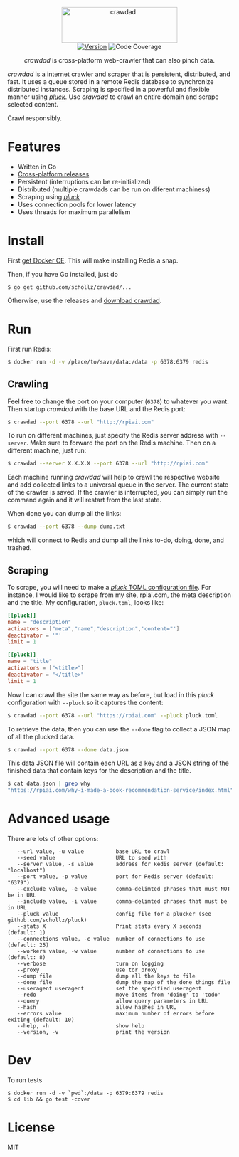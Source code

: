 
<p align="center">
<img
    src="https://user-images.githubusercontent.com/6550035/30241126-96b2b5f2-953a-11e7-8159-bc276ab87201.png"
    width="260" height="80" border="0" alt="crawdad">
<br>
<a href="https://github.com/schollz/crawdad/releases/latest"><img src="https://img.shields.io/badge/version-2.0.0-brightgreen.svg?style=flat-square" alt="Version"></a>
<img src="https://img.shields.io/badge/coverage-59%25-yellow.svg?style=flat-square" alt="Code Coverage">
</p>



<p align="center"><em>crawdad</em> is cross-platform web-crawler that can also pinch data.</p>

*crawdad* is a internet crawler and scraper that is persistent, distributed, and fast. It uses a queue stored in a remote Redis database to synchronize distributed instances. Scraping is specified in a powerful and flexible manner using [*pluck*](https://githbu.com/schollz/pluck). Use *crawdad* to crawl an entire domain and scrape selected content.

Crawl responsibly.

# Features

- Written in Go
- [Cross-platform releases](https://github.com/schollz/crawdad/releases/latest)
- Persistent (interruptions can be re-initialized)
- Distributed (multiple crawdads can be run on diferent machiness)
- Scraping using [*pluck*](https://github.com/schollz/pluck)
- Uses connection pools for lower latency
- Uses threads for maximum parallelism

# Install

First [get Docker CE](https://www.docker.com/community-edition). This will make installing Redis a snap.

Then, if you have Go installed, just do

```
$ go get github.com/schollz/crawdad/...
```

Otherwise, use the releases and [download crawdad](https://github.com/schollz/crawdad/releases/latest).

# Run

First run Redis:

```sh
$ docker run -d -v /place/to/save/data:/data -p 6378:6379 redis 
```

## Crawling 

Feel free to change the port on your computer (`6378`) to whatever you want. Then startup *crawdad* with the base URL and the Redis port:

```sh
$ crawdad --port 6378 --url "http://rpiai.com"
```

To run on different machines, just specify the Redis server address with `--server`. Make sure to forward the port on the Redis machine. Then on a different machine, just run:

```sh
$ crawdad --server X.X.X.X --port 6378 --url "http://rpiai.com"
```

Each machine running *crawdad* will help to crawl the respective website and add collected links to a universal queue in the server. The current state of the crawler is saved. If the crawler is interrupted, you can simply run the command again and it will restart from the last state.

When done you can dump all the links:

```sh
$ crawdad --port 6378 --dump dump.txt
```

which will connect to Redis and dump all the links to-do, doing, done, and trashed.

## Scraping


To scrape, you will need to make a [*pluck* TOML configuration file](https://github.com/schollz/pluck). For instance, I would like to scrape from my site, rpiai.com, the meta description and the title. My configuration, `pluck.toml`, looks like:

```toml
[[pluck]]
name = "description"
activators = ["meta","name","description",'content="']
deactivator = '"'
limit = 1

[[pluck]]
name = "title"
activators = ["<title>"]
deactivator = "</title>"
limit = 1
```


Now I can crawl the site the same way as before, but load in this *pluck* configuration with `--pluck` so it captures the content:

```sh
$ crawdad --port 6378 --url "https://rpiai.com" --pluck pluck.toml
```

To retrieve the data, then you can use the `--done` flag to collect a JSON map of all the plucked data.

```sh
$ crawdad --port 6378 --done data.json
```

This data JSON file will contain each URL as a key and a JSON string of the finished data that contain keys for the description and the title.

```sh
$ cat data.json | grep why
"https://rpiai.com/why-i-made-a-book-recommendation-service/index.html": "{\"description\":\"Why I made a book recommendation service from scratch: basically I found that all other book suggestions lacked so I made something that actually worked.\",\"title\":\"What book is similar to Weaveworld by Clive Barker?\"}"
```

# Advanced usage

There are lots of other options:

```
   --url value, -u value          base URL to crawl
   --seed value                   URL to seed with
   --server value, -s value       address for Redis server (default: "localhost")
   --port value, -p value         port for Redis server (default: "6379")
   --exclude value, -e value      comma-delimted phrases that must NOT be in URL
   --include value, -i value      comma-delimted phrases that must be in URL
   --pluck value                  config file for a plucker (see github.com/schollz/pluck)
   --stats X                      Print stats every X seconds (default: 1)
   --connections value, -c value  number of connections to use (default: 25)
   --workers value, -w value      number of connections to use (default: 8)
   --verbose                      turn on logging
   --proxy                        use tor proxy
   --dump file                    dump all the keys to file
   --done file                    dump the map of the done things file
   --useragent useragent          set the specified useragent
   --redo                         move items from 'doing' to 'todo'
   --query                        allow query parameters in URL
   --hash                         allow hashes in URL
   --errors value                 maximum number of errors before exiting (default: 10)
   --help, -h                     show help
   --version, -v                  print the version
```

# Dev

To run tests

```
$ docker run -d -v `pwd`:/data -p 6379:6379 redis
$ cd lib && go test -cover
```

# License

MIT

